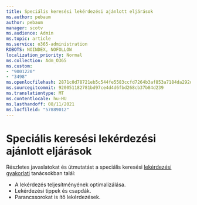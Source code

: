```yaml
---
title: Speciális keresési lekérdezési ajánlott eljárások
ms.author: pebaum
author: pebaum
manager: scotv
ms.audience: Admin
ms.topic: article
ms.service: o365-administration
ROBOTS: NOINDEX, NOFOLLOW
localization_priority: Normal
ms.collection: Adm_O365
ms.custom:
- "9001220"
- "3498"
ms.openlocfilehash: 2871c0d78721eb5c544fe5583ccfd7264b3af853a7184da292dff47289700d8e
ms.sourcegitcommit: 920051182781bd97ce4d4d6fbd268cb37b84d239
ms.translationtype: MT
ms.contentlocale: hu-HU
ms.lasthandoff: 08/11/2021
ms.locfileid: "57889012"
---
```

# <a name="advanced-hunting-query-best-practices"></a>Speciális keresési lekérdezési ajánlott eljárások

Részletes javaslatokat és útmutatást a speciális keresési [lekérdezési gyakorlati](https://docs.microsoft.com/windows/security/threat-protection/microsoft-defender-atp/advanced-hunting-best-practices#optimize-query-performance) tanácsokban talál:
- A lekérdezés teljesítményének optimalizálása.
- Lekérdezési tippek és csapdák.
- Parancssorokat is ítő lekérdezések.


